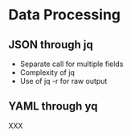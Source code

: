 # Data Processing

## JSON through jq

- Separate call for multiple fields
- Complexity of jq
- Use of jq -r for raw output

## YAML through yq

XXX